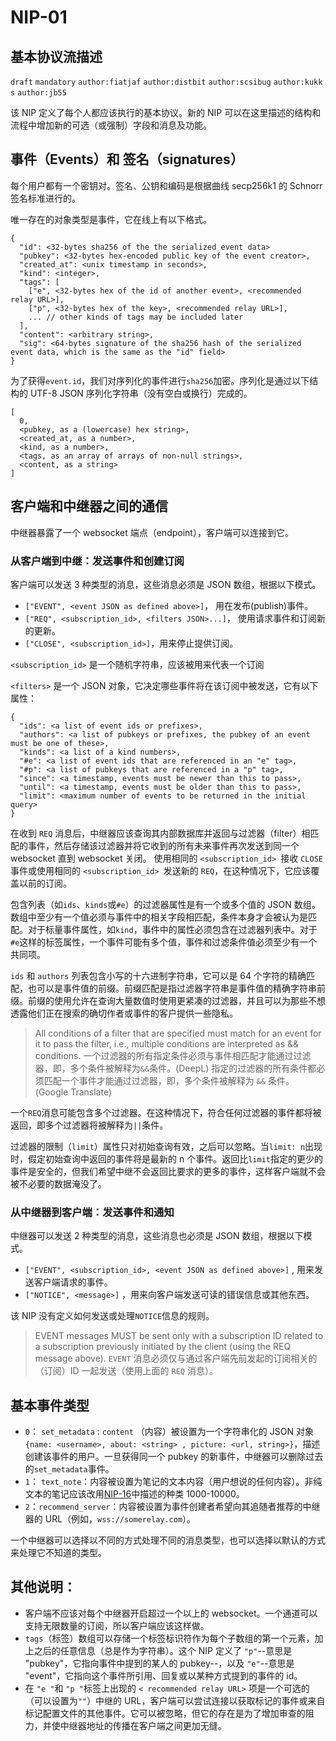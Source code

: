 # NIP-01

## 基本协议流描述

`draft` `mandatory` `author:fiatjaf` `author:distbit` `author:scsibug` `author:kukks` `author:jb55`

该 NIP 定义了每个人都应该执行的基本协议。新的 NIP 可以在这里描述的结构和流程中增加新的可选（或强制）字段和消息及功能。

## 事件（Events）和 签名（signatures）

每个用户都有一个密钥对。签名、公钥和编码是根据曲线 secp256k1 的 Schnorr 签名标准进行的。

唯一存在的对象类型是事件，它在线上有以下格式。

```
{
  "id": <32-bytes sha256 of the the serialized event data>
  "pubkey": <32-bytes hex-encoded public key of the event creator>,
  "created_at": <unix timestamp in seconds>,
  "kind": <integer>,
  "tags": [
    ["e", <32-bytes hex of the id of another event>, <recommended relay URL>],
    ["p", <32-bytes hex of the key>, <recommended relay URL>],
    ... // other kinds of tags may be included later
  ],
  "content": <arbitrary string>,
  "sig": <64-bytes signature of the sha256 hash of the serialized event data, which is the same as the "id" field>
}
```

为了获得`event.id`，我们对序列化的事件进行`sha256`加密。序列化是通过以下结构的 UTF-8 JSON 序列化字符串（没有空白或换行）完成的。

```
[
  0,
  <pubkey, as a (lowercase) hex string>,
  <created_at, as a number>,
  <kind, as a number>,
  <tags, as an array of arrays of non-null strings>,
  <content, as a string>
]
```

## 客户端和中继器之间的通信

中继器暴露了一个 websocket 端点（endpoint），客户端可以连接到它。

### 从客户端到中继：发送事件和创建订阅

客户端可以发送 3 种类型的消息，这些消息必须是 JSON 数组，根据以下模式。

- `["EVENT", <event JSON as defined above>]`， 用在发布(publish)事件。
- `["REQ", <subscription_id>, <filters JSON>...]`， 使用请求事件和订阅新的更新。
- `["CLOSE", <subscription_id>]`，用来停止提供订阅。

`<subscription_id>` 是一个随机字符串，应该被用来代表一个订阅

`<filters>` 是一个 JSON 对象，它决定哪些事件将在该订阅中被发送，它有以下属性：

```
{
  "ids": <a list of event ids or prefixes>,
  "authors": <a list of pubkeys or prefixes, the pubkey of an event must be one of these>,
  "kinds": <a list of a kind numbers>,
  "#e": <a list of event ids that are referenced in an "e" tag>,
  "#p": <a list of pubkeys that are referenced in a "p" tag>,
  "since": <a timestamp, events must be newer than this to pass>,
  "until": <a timestamp, events must be older than this to pass>,
  "limit": <maximum number of events to be returned in the initial query>
}
```

在收到 `REQ` 消息后，中继器应该查询其内部数据库并返回与过滤器（filter）相匹配的事件，然后存储该过滤器并将它收到的所有未来事件再次发送到同一个 websocket 直到 websocket 关闭。 使用相同的 `<subscription_id> `接收 `CLOSE` 事件或使用相同的 `<subscription_id> `发送新的 `REQ`，在这种情况下，它应该覆盖以前的订阅。

包含列表（如`ids`、`kinds`或`#e`）的过滤器属性是有一个或多个值的 JSON 数组。数组中至少有一个值必须与事件中的相关字段相匹配，条件本身才会被认为是匹配。对于标量事件属性，如`kind`，事件中的属性必须包含在过滤器列表中。对于`#e`这样的标签属性，一个事件可能有多个值，事件和过滤条件值必须至少有一个共同项。

`ids` 和 `authors` 列表包含小写的十六进制字符串，它可以是 64 个字符的精确匹配，也可以是事件值的前缀。前缀匹配是指过滤器字符串是事件值的精确字符串前缀。前缀的使用允许在查询大量数值时使用更紧凑的过滤器，并且可以为那些不想透露他们正在搜索的确切作者或事件的客户提供一些隐私。

> All conditions of a filter that are specified must match for an event for it to pass the filter, i.e., multiple conditions are interpreted as && conditions.
> 一个过滤器的所有指定条件必须与事件相匹配才能通过过滤器，即，多个条件被解释为`&&`条件。(DeepL)
> 指定的过滤器的所有条件都必须匹配一个事件才能通过过滤器，即，多个条件被解释为 `&&` 条件。(Google Translate)

一个`REQ`消息可能包含多个过滤器。在这种情况下，符合任何过滤器的事件都将被返回，即多个过滤器将被解释为`||`条件。

过滤器的限制（`limit`）属性只对初始查询有效，之后可以忽略。当`limit: n`出现时，假定初始查询中返回的事件将是最新的 n 个事件。返回比`limit`指定的更少的事件是安全的，但我们希望中继不会返回比要求的更多的事件，这样客户端就不会被不必要的数据淹没了。

### 从中继器到客户端：发送事件和通知

中继器可以发送 2 种类型的消息，这些消息也必须是 JSON 数组，根据以下模式。

- `["EVENT", <subscription_id>, <event JSON as defined above>]` , 用来发送客户端请求的事件。
- `["NOTICE", <message>]` ，用来向客户端发送可读的错误信息或其他东西。

该 NIP 没有定义如何发送或处理`NOTICE`信息的规则。

> EVENT messages MUST be sent only with a subscription ID related to a subscription previously initiated by the client (using the REQ message above).
> `EVENT` 消息必须仅与通过客户端先前发起的订阅相关的（订阅）ID 一起发送（使用上面的 `REQ` 消息）。

## 基本事件类型

- `0`： `set_metadata` : `content` （内容）被设置为一个字符串化的 JSON 对象`{name: <username>, about: <string> , picture: <url, string>}`，描述创建该事件的用户。一旦获得同一个 pubkey 的新事件，中继器可以删除过去的`set_metadata`事件。
- `1`： `text_note`：内容被设置为笔记的文本内容（用户想说的任何内容）。非纯文本的笔记应该改用[NIP-16](https://github.com/nerd010/nips/blob/master/16.md)中描述的种类 1000-10000。
- `2`：`recommend_server`：内容被设置为事件创建者希望向其追随者推荐的中继器的 URL（例如，`wss://somerelay.com`）。

一个中继器可以选择以不同的方式处理不同的消息类型，也可以选择以默认的方式来处理它不知道的类型。

## 其他说明：

- 客户端不应该对每个中继器开启超过一个以上的 websocket。一个通道可以支持无限数量的订阅，所以客户端应该这样做。
- `tags`（标签）数组可以存储一个标签标识符作为每个子数组的第一个元素，加上之后的任意信息（总是作为字符串）。这个 NIP 定义了 `"p"`--意思是 "pubkey"，它指向事件中提到的某人的 pubkey--，以及 `"e"`--意思是 "event"，它指向这个事件所引用、回复或以某种方式提到的事件的 id。
- 在 `"e "`和 `"p "`标签上出现的 `< recommended relay URL>` 项是一个可选的（可以设置为`""`）中继的 URL，客户端可以尝试连接以获取标记的事件或来自标记配置文件的其他事件。它可以被忽略，但它的存在是为了增加审查的阻力，并使中继器地址的传播在客户端之间更加无缝。
